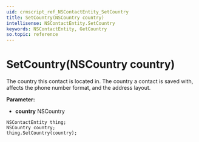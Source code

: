 ```yaml
---
uid: crmscript_ref_NSContactEntity_SetCountry
title: SetCountry(NSCountry country)
intellisense: NSContactEntity.SetCountry
keywords: NSContactEntity, GetCountry
so.topic: reference
---
```


# SetCountry(NSCountry country)

The country this contact is located in. The country a contact is saved with, affects the phone number format, and the address layout.

**Parameter:** 
* **country** NSCountry

```crmscript
NSContactEntity thing;
NSCountry country;
thing.SetCountry(country);
```

